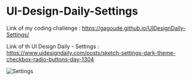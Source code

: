 # UI-Design-Daily-Settings

Link of my coding challenge : https://gagoude.github.io/UIDesignDaily-Settings/

Link of th UI Design Daily - Settings : https://www.uidesigndaily.com/posts/sketch-settings-dark-theme-checkbox-radio-buttons-day-1304

![Settings](https://user-images.githubusercontent.com/56520774/125677669-59c09db4-0d01-4356-afaf-ea22c5beb61b.png)

